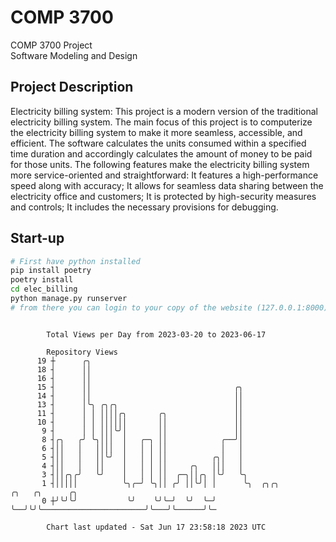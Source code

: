 # COMP 3700
COMP 3700 Project  
Software Modeling and Design
## Project Description
Electricity billing system: This project is a modern version of the traditional electricity billing system. The main focus of this project is to computerize the electricity billing system to make it more seamless, accessible, and efficient. The software calculates the units consumed within a specified time duration and accordingly calculates the amount of money to be paid for those units. The following features make the electricity billing system more service-oriented and straightforward: It features a high-performance speed along with accuracy; It allows for seamless data sharing between the electricity office and customers; It is protected by high-security measures and controls; It includes the necessary provisions for debugging.

## Start-up
```bash
# First have python installed
pip install poetry
poetry install
cd elec_billing
python manage.py runserver
# from there you can login to your copy of the website (127.0.0.1:8000), default creds are admin/admin
```

```

        Total Views per Day from 2023-03-20 to 2023-06-17

        Repository Views
      19 ┼      ╭╮
      18 ┤      ││
      16 ┤      ││
      15 ┤      ││                                ╭╮
      14 ┤      ││                                ││
      13 ┤      │╰╮ ╭╮╭╮                          ││
      11 ┤      │ │ ││││╭╮       ╭╮               ││
      10 ┤      │ │ ││││││       ││               ││
       9 ┤      │ │ │││╰╯│       ││               ││
       8 ┤╭╮   ╭╯ ╰╮│││  │   ╭─╮ ││            ╭──╯│
       6 ┤││   │   ││││  │   │ │ ││            │   │
       5 ┤││   │   ││╰╯  │   │ │ ││          ╭╮│   │
       4 ┤││   │   ││    │   │ │ ││     ╭╮   │││   │
       3 ┤││╭╮╭╯   ╰╯    │   │ │ ││  ╭─╮││╭╮ │╰╯   ╰╮
       1 ┤│││││          ╰╮╭─╯ ╰╮││ ╭╯ ││╰╯│ │      ╰╮  ╭╮╭╮                       ╭╮   ╭╮      ╭╮
       0 ┼╯╰╯╰╯           ╰╯    ╰╯╰─╯  ╰╯  ╰─╯       ╰──╯╰╯╰───────────────────────╯╰───╯╰──────╯╰─

        Chart last updated - Sat Jun 17 23:58:18 2023 UTC
        
```
